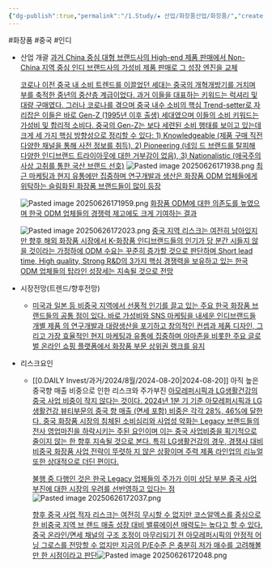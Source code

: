 ```yaml
---
{"dg-publish":true,"permalink":"/1.Study/★ 산업/화장품산업/화장품/","created":"2024-08-20T12:20:57.573+09:00","updated":"2025-06-26T17:20:50.532+09:00"}
---
```


#화장품 #중국 #인디


- 산업 개괄
	[과거 China 중심 대형 브랜드사의 High-end 제품 판매에서 Non-China 지역 중심 인디 브랜드사의 가성비 제품 판매로 그 성장 엔진을 교체](8.19_대장장이의%20밝은%20미래.pdf#page=1&selection=123,0,164,2&color=yellow)
	
	[코로나 이전 중국 내 소비 트렌드를 이끌었던 세대는 중국의 개혁개방기를 거치며 부를 축적한 중년의 중산층 계급이었다. 과거 이들을 대표하는 키워드는 럭셔리 및 대량 구매였다. 그러나 코로나를 겪으며 중국 내수 소비의 핵심 Trend-setter로 자리잡은 이들은 바로 Gen-Z (1995년 이후 출생) 세대였으며 이들의 소비 키워드는 가성비 및 합리적 소비다. 중국의 Gen-Z는 보다 세련된 소비 행태를 보이고 있는데 크게 세 가지 핵심 방향성으로 정리할 수 있다: 1) Knowledgeable (제품 구매 직전 다양한 채널을 통해 사전 정보를 취득), 2) Pioneering (네임 드 브랜드를 탈피해 다양한 인디브랜드 트라이아웃에 대한 거부감이 없음), 3) Nationalistic (애국주의 사상 고취를 통한 국산 브랜드 선호)](8.19_대장장이의%20밝은%20미래.pdf#page=14&selection=52,0,246,1&color=yellow)
	![Pasted image 20250626171938.png](/img/user/attachments/Pasted%20image%2020250626171938.png)
    [최근 마케팅과 현지 유통에만 집중하며 연구개발과 생산은 화장품 ODM 업체들에게 위탁하는 슬림화된 화장품 브랜드들이 많이 등장](8.19_대장장이의%20밝은%20미래.pdf#page=3&selection=515,0,547,2&color=yellow)
    
    ![Pasted image 20250626171959.png](/img/user/attachments/Pasted%20image%2020250626171959.png)
    [화장품 ODM에 대한 의존도를 높였으며 한국 ODM 업체들의 경쟁력 제고에도 크게 기여하는 결과](8.19_대장장이의%20밝은%20미래.pdf#page=3&selection=606,0,634,2&color=yellow)
    
    ![Pasted image 20250626172023.png](/img/user/attachments/Pasted%20image%2020250626172023.png)
    [중국 지역 리스크는 여전히 남아있지만 향후 해외 화장품 시장에서 K-화장품 인디브랜드들의 인기가 당 분간 시들지 않을 것이라는 가정하에 ODM 수요는 꾸준히 증가할 것으로 판단하며 Short lead time, High quality, Strong R&D의 3가지 핵심 경쟁력을 보유하고 있는 한국 ODM 업체들의 탑라인 성장세는 지속될 것으로 전망](8.19_대장장이의%20밝은%20미래.pdf#page=3&selection=642,1,723,2&color=yellow)


- 시장전망(트렌드/향후전망)
	- [미국과 일본 등 비중국 지역에서 선풍적 인기를 끌고 있는 주요 한국 화장품 브랜드들의 공통 점이 있다. 바로 가성비와 SNS 마케팅을 내세운 인디브랜드들](8.19_대장장이의%20밝은%20미래.pdf#page=36&selection=33,0,76,6&color=yellow)
	  [개별 제품 의 연구개발과 대량생산을 포기하고 창의적인 컨셉과 제품 디자인, 그리고 가장 효율적인 현지 마케팅과 유통에 집중하며 아마존을 비롯한 주요 글로벌 온라인 쇼핑 플랫폼에서 화장품 부문 상위권 랭크를 유지](8.19_대장장이의%20밝은%20미래.pdf#page=36&selection=83,0,140,2&color=yellow)



- 리스크요인
	- [[0.DAILY Invest/과거/2024/8월/2024-08-20\|2024-08-20]] 아직 높은 중국향 매출 비중으로 인한 리스크와 주가부진
		[아모레퍼시픽과 LG생활건강의 중국 사업 비중이 작지 않다는 것이다. 2024년 1분 기 기준 아모레퍼시픽과 LG생활건강 뷰티부문의 중국 향 매출 (면세 포함) 비중은 각각 28%, 46%에 달한다. 중국 화장품 시장의 침체된 소비심리와 사업성 악화는 Legacy 브랜드들의 전사 영업마진을 하락시키는 주된 요인이며 이는 중국 사업비중을 획기적으로 줄이지 않는 한 향후 지속될 것으로 본다. 특히 LG생활건강의 경우, 경쟁사 대비 비중국 화장품 사업 전략이 뚜렷하 지 않은 상황이며 주력 제품 라인업의 리뉴얼 또한 상대적으로 더딘 편이다.](8.19_대장장이의%20밝은%20미래.pdf#page=33&selection=201,0,355,1&color=yellow)
		
		[불행 중 다행인 것은 한국 Legacy 업체들의 주가가 이미 상당 부분 중국 사업 부진에 대한 시장의 우려를 선반영하고 있다는 점](8.19_대장장이의%20밝은%20미래.pdf#page=33&selection=534,0,572,1&color=yellow)![Pasted image 20250626172037.png](/img/user/attachments/Pasted%20image%2020250626172037.png)
		
		[향후 중국 사업 적자 리스크는 여전히 무시할 수 없지만 코스알엑스를 중심으로 한 비중국 지역 브 랜드 매출 성장 대비 밸류에이션 매력도는 높다고 할 수 있다. 중국 온라인/면세 채널의 구조 조정이 마무리되기 전 아모레퍼시픽의 안정적 어닝 그로스를 전망할 수 없지만 지금의 P/E수준 은 충분히 저가 매수를 고려해볼만 한 시점이라고 판단](8.19_대장장이의%20밝은%20미래.pdf#page=33&selection=790,0,891,2&color=yellow)![Pasted image 20250626172048.png](/img/user/attachments/Pasted%20image%2020250626172048.png)
